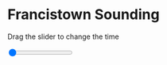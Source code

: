 <h1>Francistown Sounding</h1>
<p>Drag the slider to change the time</p>

<div class="slidecontainer">
<input oninput='setImage(this)' class="slider" type="range" min="0" max="7" value="0" step="1" />
<img id='img'/>
</div>

<script>
var img = document.getElementById('img');
var img_array = ['/assets/images/skwt/skd_francistown_wrfout_d01_2020-06-16_12:00:00.png',
'/assets/images/skwt/skd_francistown_wrfout_d01_2020-06-16_18:00:00.png',
'/assets/images/skwt/skd_francistown_wrfout_d01_2020-06-17_00:00:00.png',
'/assets/images/skwt/skd_francistown_wrfout_d01_2020-06-17_06:00:00.png',
'/assets/images/skwt/skd_francistown_wrfout_d01_2020-06-17_12:00:00.png',
'/assets/images/skwt/skd_francistown_wrfout_d01_2020-06-17_18:00:00.png',
'/assets/images/skwt/skd_francistown_wrfout_d01_2020-06-18_00:00:00.png',];
function setImage(obj)
{
        var value = obj.value;
        img.src = img_array[value];

}
</script>
